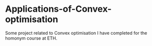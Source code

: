 # Applications-of-Convex-optimisation
Some project related to Convex optimisation I have completed for the homonym course at ETH.
